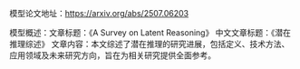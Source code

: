 模型论文地址：https://arxiv.org/abs/2507.06203

模型概述：文章标题：《A Survey on Latent Reasoning》
中文文章标题：《潜在推理综述》
文章内容：本文综述了潜在推理的研究进展，包括定义、技术方法、应用领域及未来研究方向，旨在为相关研究提供全面参考。
